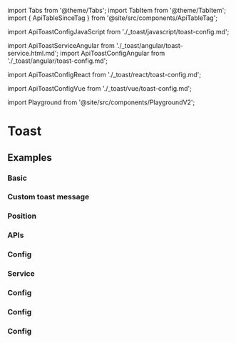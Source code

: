 import Tabs from '@theme/Tabs';
import TabItem from '@theme/TabItem';
import { ApiTableSinceTag } from '@site/src/components/ApiTableTag';

import ApiToastConfigJavaScript from './\_toast/javascript/toast-config.md';

import ApiToastServiceAngular from './\_toast/angular/toast-service.html.md';
import ApiToastConfigAngular from './\_toast/angular/toast-config.md';

import ApiToastConfigReact from './\_toast/react/toast-config.md';

import ApiToastConfigVue from './\_toast/vue/toast-config.md';

import Playground from '@site/src/components/PlaygroundV2';

# Toast

## Examples

### Basic

<Playground
  name="toast" 
  height="18rem"
  examplesByName>
</Playground>

### Custom toast message

<Playground
  name="toast-custom" 
  height="18rem"
  hideInitalCodePreview
  examplesByName>
</Playground>

### Position

<ApiTableSinceTag message="1.5.0" />

<Playground
  name="toast-position" 
  height="18rem"
  examplesByName>
</Playground>

### APIs

<Tabs>
  <TabItem value="Angular">
    <h3>Config</h3>
    <ApiToastConfigAngular />
    <h3>Service</h3>
    <ApiToastServiceAngular />
  </TabItem>

  <TabItem value="React">
    <h3>Config</h3>
    <ApiToastConfigReact />
  </TabItem>

  <TabItem value="JavaScript">
    <h3>Config</h3>
    <ApiToastConfigJavaScript />
  </TabItem>

  <TabItem value="Vue">
    <h3>Config</h3>
    <ApiToastConfigVue />
  </TabItem>
</Tabs>
